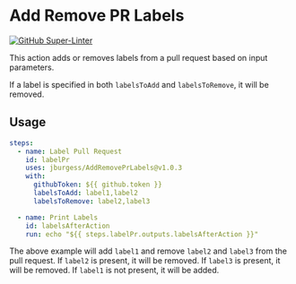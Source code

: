 # Add Remove PR Labels

[![GitHub Super-Linter](https://github.com/jburgess/AddRemovePrLabels/actions/workflows/linter.yml/badge.svg)](https://github.com/super-linter/super-linter)

This action adds or removes labels from a pull request based on input
parameters.

If a label is specified in both `labelsToAdd` and `labelsToRemove`, it will be
removed.

## Usage

```yaml
steps:
  - name: Label Pull Request
    id: labelPr
    uses: jburgess/AddRemovePrLabels@v1.0.3
    with:
      githubToken: ${{ github.token }}
      labelsToAdd: label1,label2
      labelsToRemove: label2,label3

  - name: Print Labels
    id: labelsAfterAction
    run: echo "${{ steps.labelPr.outputs.labelsAfterAction }}"
```

The above example will add `label1` and remove `label2` and `label3` from the
pull request.
If `label2` is present, it will be removed.
If `label3` is present, it will be removed. If `label1` is not present,
it will be added.
